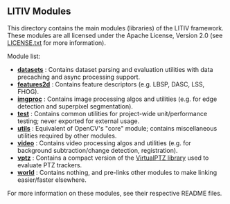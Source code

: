 LITIV Modules
-------------
This directory contains the main modules (libraries) of the LITIV framework. These modules are all licensed under the Apache License, Version 2.0 (see [LICENSE.txt](../LICENSE.txt) for more information).

Module list:
* [**datasets**](./modules/datasets/) : Contains dataset parsing and evaluation utilities with data precaching and async processing support.
* [**features2d**](./modules/features2d/) : Contains feature descriptors (e.g. LBSP, DASC, LSS, FHOG).
* [**imgproc**](./modules/imgproc/) : Contains image processing algos and utilities (e.g. for edge detection and superpixel segmentation).
* [**test**](./modules/test/) : Contains common utilities for project-wide unit/performance testing; never exported for external usage.
* [**utils**](./modules/utils/) : Equivalent of OpenCV's "core" module; contains miscellaneous utilities required by other modules.
* [**video**](./modules/video/) : Contains video processing algos and utilities (e.g. for background subtraction/change detection, registration).
* [**vptz**](./modules/vptz/) : Contains a compact version of the [VirtualPTZ library](https://bitbucket.org/pierre_luc_st_charles/virtualptz_standalone) used to evaluate PTZ trackers.
* [**world**](./modules/world/) : Contains nothing, and pre-links other modules to make linking easier/faster elsewhere.

For more information on these modules, see their respective README files.
